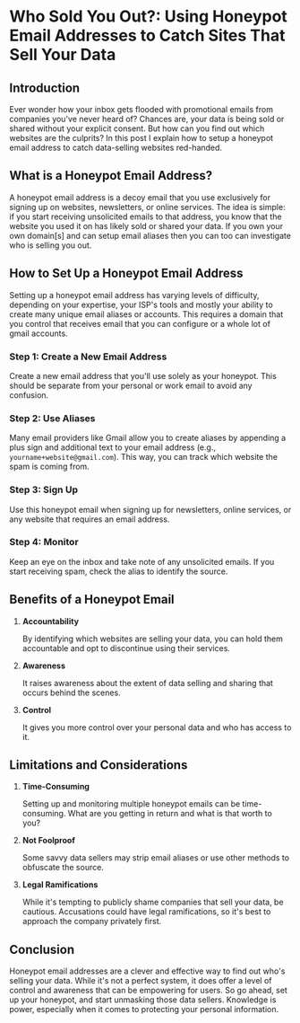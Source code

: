 # Who Sold You Out?: Using Honeypot Email Addresses to Catch Sites That Sell Your Data

## Introduction

Ever wonder how your inbox gets flooded with promotional emails from companies you've never heard of? Chances are, your data is being sold or shared without your explicit consent. But how can you find out which websites are the culprits? In this post I explain how to setup a honeypot email address to catch data-selling websites red-handed.

## What is a Honeypot Email Address?

A honeypot email address is a decoy email that you use exclusively for signing up on websites, newsletters, or online services. The idea is simple: if you start receiving unsolicited emails to that address, you know that the website you used it on has likely sold or shared your data. If you own your own domain[s] and can setup email aliases then you can too can investigate who is selling you out.

## How to Set Up a Honeypot Email Address

Setting up a honeypot email address has varying levels of difficulty, depending on your expertise, your ISP's tools and mostly your ability to create many unique email aliases or accounts. This requires a domain that you control that receives email that you can configure or a whole lot of gmail accounts.

### Step 1: Create a New Email Address
Create a new email address that you'll use solely as your honeypot. This should be separate from your personal or work email to avoid any confusion.

### Step 2: Use Aliases
Many email providers like Gmail allow you to create aliases by appending a plus sign and additional text to your email address (e.g., `yourname+website@gmail.com`). This way, you can track which website the spam is coming from.

### Step 3: Sign Up
Use this honeypot email when signing up for newsletters, online services, or any website that requires an email address.

### Step 4: Monitor
Keep an eye on the inbox and take note of any unsolicited emails. If you start receiving spam, check the alias to identify the source.

## Benefits of a Honeypot Email 

1. <b>Accountability</b>

    By identifying which websites are selling your data, you can hold them accountable and opt to discontinue using their services.
2. <b>Awareness</b>

    It raises awareness about the extent of data selling and sharing that occurs behind the scenes.
3. <b>Control</b>

    It gives you more control over your personal data and who has access to it.

## Limitations and Considerations

1. <b>Time-Consuming</b>

    Setting up and monitoring multiple honeypot emails can be time-consuming. What are you getting in return and what is that worth to you?

2. <b>Not Foolproof</b>

    Some savvy data sellers may strip email aliases or use other methods to obfuscate the source.

3. <b>Legal Ramifications</b>

    While it's tempting to publicly shame companies that sell your data, be cautious. Accusations could have legal ramifications, so it's best to approach the company privately first.

## Conclusion

Honeypot email addresses are a clever and effective way to find out who's selling your data. While it's not a perfect system, it does offer a level of control and awareness that can be empowering for users. So go ahead, set up your honeypot, and start unmasking those data sellers. Knowledge is power, especially when it comes to protecting your personal information.

